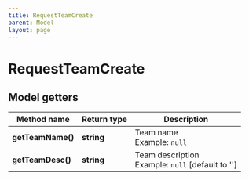 ```yaml
---
title: RequestTeamCreate
parent: Model
layout: page
---
```


# RequestTeamCreate

## Model getters

Method name | Return type | Description
------------ | ------------- | -------------
**getTeamName()** | **string** | Team name <br>Example: `null` 
**getTeamDesc()** | **string** | Team description <br>Example: `null`  [default to '']

